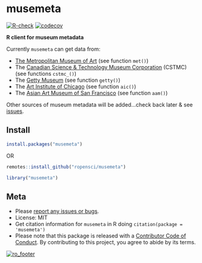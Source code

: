 musemeta
=======



[![R-check](https://github.com/ropensci/musemeta/workflows/R-check/badge.svg)](https://github.com/ropensci/musemeta/actions/)
[![codecov](https://codecov.io/gh/ropensci/musemeta/branch/master/graph/badge.svg)](https://codecov.io/gh/ropensci/musemeta)

**R client for museum metadata**

Currently `musemeta` can get data from:

* [The Metropolitan Museum of Art](http://www.metmuseum.org/) (see function `met()`)
* The [Canadian Science & Technology Museum Corporation](http://techno-science.ca/en/index.php) (CSTMC) (see functions `cstmc_()`)
* The [Getty Museum](http://www.getty.edu/) (see function `getty()`)
* The [Art Institute of Chicago](http://www.artic.edu/) (see function `aic()`)
* The [Asian Art Museum of San Francisco](http://www.asianart.org/) (see function `aam()`)

Other sources of museum metadata will be added...check back later & see [issues](https://github.com/ropensci/musemeta/issues).

## Install


```r
install.packages("musemeta")
```

OR


```r
remotes::install_github("ropensci/musemeta")
```


```r
library("musemeta")
```

## Meta

* Please [report any issues or bugs](https://github.com/ropensci/musemeta/issues).
* License: MIT
* Get citation information for `musemeta` in R doing `citation(package = 'musemeta')`
* Please note that this package is released with a [Contributor Code of Conduct](https://ropensci.org/code-of-conduct/). By contributing to this project, you agree to abide by its terms.

[![ro_footer](https://ropensci.org/public_images/github_footer.png)](https://ropensci.org)
